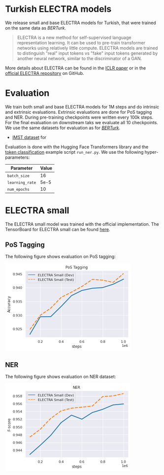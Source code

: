 # Turkish ELECTRA models

We release small and base ELECTRA models for Turkish, that were trained on the same data as *BERTurk*.

> ELECTRA is a new method for self-supervised language representation learning. It can be used to
> pre-train transformer networks using relatively little compute. ELECTRA models are trained to
> distinguish "real" input tokens vs "fake" input tokens generated by another neural network, similar to
> the discriminator of a GAN.

More details about ELECTRA can be found in the [ICLR paper](https://openreview.net/forum?id=r1xMH1BtvB)
or in the [official ELECTRA repository](https://github.com/google-research/electra) on GitHub.

# Evaluation

We train both small and base ELECTRA models for 1M steps and do intrinsic and extrinsic evaluations.
Extrinsic evaluations are done for PoS tagging and NER. During pre-training checkpoints were written
every 100k steps. For the final evaluation on downstream taks we evaluate all 10 checkpoints.
We use the same datasets for evaluation as for [*BERTurk*](https://github.com/stefan-it/turkish-bert#evaluation).

* [IMST dataset](https://github.com/UniversalDependencies/UD_Turkish-IMST) for 

Evaluation is done with the Hugging Face Transformers library and the [token classification](https://github.com/huggingface/transformers/tree/master/examples/token-classification)
example script `run_ner.py`. We use the following hyper-parameters:

| Parameter       | Value
| --------------- | -----
| `batch_size`    | 16
| `learning_rate` | 5e-5
| `num_epochs`    | 10

# ELECTRA small

The ELECTRA small model was trained with the official implementation. The TensorBoard for ELECTRA small
can be found [here](https://tensorboard.dev/experiment/x8OO1Q6aRCyC5rkXQrEfEw).

## PoS Tagging

The following figure shows evaluation on PoS tagging:

![ELECTRA small - PoS tagging](figures/electra-small-pos-tagging.png)

## NER

The following figure shows evaluation on NER dataset:

![ELECTRA small - NER](figures/electra-small-ner.png)
